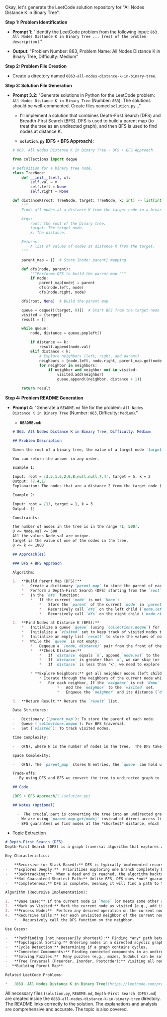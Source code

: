 Okay, let's generate the LeetCode solution repository for "All Nodes Distance K in Binary Tree".

**Step 1: Problem Identification**

*   **Prompt 1**: "Identify the LeetCode problem from the following input: `863. All Nodes Distance K in Binary Tree ... [rest of the problem description]`."

*   **Output**: "Problem Number: 863, Problem Name: All Nodes Distance K in Binary Tree, Difficulty: Medium"

**Step 2: Problem File Creation**

*   Create a directory named `0863-all-nodes-distance-k-in-binary-tree`.

**Step 3: Solution File Generation**

*   **Prompt 3.2**: "Generate solutions in Python for the LeetCode problem: `All Nodes Distance K in Binary Tree` (Number: `863`). The solutions should be well-commented. Create files named `solution.py`..."

    *   I'll implement a solution that combines Depth-First Search (DFS) and Breadth-First Search (BFS).  DFS is used to build a parent map (to treat the tree as an undirected graph), and then BFS is used to find nodes at distance K.

    *   **`solution.py` (DFS + BFS Approach):**

    ```python
    # 863. All Nodes Distance K in Binary Tree - DFS + BFS Approach

    from collections import deque

    # Definition for a binary tree node.
    class TreeNode:
        def __init__(self, x):
            self.val = x
            self.left = None
            self.right = None

    def distanceK(root: TreeNode, target: TreeNode, k: int) -> list[int]:
        """
        Finds all nodes at a distance K from the target node in a binary tree.

        Args:
            root: The root of the binary tree.
            target: The target node.
            k: The distance.

        Returns:
            A list of values of nodes at distance K from the target.
        """

        parent_map = {}  # Store {node: parent} mapping

        def dfs(node, parent):
            """Performs DFS to build the parent map."""
            if node:
                parent_map[node] = parent
                dfs(node.left, node)
                dfs(node.right, node)

        dfs(root, None)  # Build the parent map

        queue = deque([(target, 0)])  # Start BFS from the target node
        visited = {target}
        result = []

        while queue:
            node, distance = queue.popleft()

            if distance == k:
                result.append(node.val)
            elif distance < k:
                # Explore neighbors (left, right, and parent)
                neighbors = [node.left, node.right, parent_map.get(node)]  # Use .get() for safety
                for neighbor in neighbors:
                    if neighbor and neighbor not in visited:
                        visited.add(neighbor)
                        queue.append((neighbor, distance + 1))

        return result

    ```

**Step 4: Problem README Generation**

*   **Prompt 4**: "Generate a `README.md` file for the problem: `All Nodes Distance K in Binary Tree` (Number: `863`, Difficulty: `Medium`)."

    *   **`README.md`:**

    ```markdown
    # 863. All Nodes Distance K in Binary Tree, Difficulty: Medium

    ## Problem Description

    Given the root of a binary tree, the value of a target node `target`, and an integer `k`, return an array of the values of all nodes that have a distance `k` from the target node.

    You can return the answer in any order.

    Example 1:

    Input: root = [3,5,1,6,2,0,8,null,null,7,4], target = 5, k = 2
    Output: [7,4,1]
    Explanation: The nodes that are a distance 2 from the target node (with value 5) have values 7, 4, and 1.

    Example 2:

    Input: root = [1], target = 1, k = 3
    Output: []

    Constraints:

    The number of nodes in the tree is in the range [1, 500].
    0 <= Node.val <= 500
    All the values Node.val are unique.
    target is the value of one of the nodes in the tree.
    0 <= k <= 1000

    ## Approach(es)

    ### DFS + BFS Approach

    Algorithm:

    1.  **Build Parent Map (DFS):**
        *   Create a dictionary `parent_map` to store the parent of each node.  This effectively transforms the tree into an undirected graph, allowing us to traverse "upwards" from the target node.
        *   Perform a Depth-First Search (DFS) starting from the `root`.
        *   In the `dfs` function:
            *   If the current `node` is not `None`:
                *   Store the `parent` of the current `node` in `parent_map`.
                *   Recursively call `dfs` on the left child (`node.left`) with the current `node` as the parent.
                *   Recursively call `dfs` on the right child (`node.right`) with the current `node` as the parent.

    2.  **Find Nodes at Distance K (BFS):**
        *   Initialize a queue `queue` (using `collections.deque`) for Breadth-First Search (BFS).  Start with the `target` node and a distance of 0: `queue = deque([(target, 0)])`.
        *   Initialize a `visited` set to keep track of visited nodes to avoid cycles. Add the `target` node to `visited`.
        *   Initialize an empty list `result` to store the values of nodes at distance `k`.
        *   While the `queue` is not empty:
            *   Dequeue a `(node, distance)` pair from the front of the `queue`.
            *   **Check Distance:**
                *   If `distance` equals `k`, append `node.val` to the `result` list.
                *   If `distance` is greater than `k`, we can skip (or continue).
                *   If `distance` is less than 'k', we need to explore the neighbors of node.

            * **Explore Neighbors:** get all neighbor nodes (left child, right child and parent using the parent map)
                * Iterate through the neighbors of the current node which are (left child, right child and parent)
                *   For each neighbor, If the `neighbor` is not `None` and has not been visited:
                        *   Add the `neighbor` to the `visited` set.
                        *   Enqueue the `neighbor` and its distance (`distance + 1`) into the `queue`.

    3.  **Return Result:** Return the `result` list.

    Data Structures:

    -   Dictionary (`parent_map`): To store the parent of each node.
    -   Queue (`collections.deque`): For BFS traversal.
    -   Set (`visited`): To track visited nodes.

    Time Complexity:

    -   O(N), where N is the number of nodes in the tree.  The DFS takes O(N) to build the parent map, and the BFS also takes O(N) in the worst case (where we might visit all nodes).

    Space Complexity:

    -   O(N). The `parent_map` stores N entries, the `queue` can hold up to N nodes in the worst case, and the `visited` set can also store up to N nodes.

    Trade-offs:
     - By using DFS and BFS we convert the tree to undirected graph to be able to traverse up to the parents, then use BFS to find nodes with K distance.

    ## Code

    [DFS + BFS Approach](./solution.py)

    ## Notes (Optional)

      -  The crucial part is converting the tree into an undirected graph by building the parent map.
      - We are using `parent_map.get(node)` instead of direct access like  `parent_map[node]` as it will prevent raising `KeyError` exception if the node doesn't have parent.
      - BFS guarantees we find nodes at the *shortest* distance, which is essential for this problem.
    ```
- Topic Extraction
```markdown
# Depth-First Search (DFS)
Depth-First Search (DFS) is a graph traversal algorithm that explores as far as possible along each branch before backtracking. It starts at a chosen node (often the root in a tree) and explores one of its neighbors, then explores one of *that* neighbor's neighbors, and so on, until it reaches a dead end (a node with no unvisited neighbors).  Then, it backtracks to the previous node and explores another branch.

Key Characteristics:

-   **Recursive (or Stack-Based):** DFS is typically implemented recursively.  The call stack implicitly manages the order of visiting nodes. It can also be implemented iteratively using an explicit stack.
-   **Explores Deeply:**  Prioritizes exploring one branch completely before moving to another.
-   **Backtracking:**  When a dead end is reached, the algorithm backtracks to the previous node and explores a different branch.
-   **Not Guaranteed Shortest Path:** Unlike BFS, DFS does *not* guarantee finding the shortest path in a general graph.
-   **Completeness:** DFS is complete, meaning it will find a path to the target node if one exists (assuming the graph is finite).

Algorithm (Recursive Implementation):

1.  **Base Case:** If the current node is `None` (or meets some other stopping condition), return.
2.  **Mark as Visited:** Mark the current node as visited (e.g., add it to a `visited` set).
3.  **Process Node:**  Perform any desired operation on the current node (e.g., print its value, add it to a result list, etc.).
4.  **Recursive Calls:** For each unvisited neighbor of the current node:
    *   Recursively call the DFS function on the neighbor.

Use Cases:

-   **Pathfinding (not necessarily shortest):** Finding *any* path between two nodes.
-   **Topological Sorting:** Ordering nodes in a directed acyclic graph (DAG) such that for every directed edge from node A to node B, node A comes before node B in the ordering.
-   **Cycle Detection:** Determining if a graph contains cycles.
-   **Connected Components:** Finding connected components in an undirected graph.
-   **Solving Puzzles:**  Many puzzles (e.g., mazes, Sudoku) can be solved using DFS.
-   **Tree Traversal (Preorder, Inorder, Postorder):** Visiting all nodes of a tree in specific orders.
-  **Building Parent Map**

Related LeetCode Problems:

*   [863. All Nodes Distance K in Binary Tree](https://leetcode.com/problems/all-nodes-distance-k-in-binary-tree/)
```
All necessary files (`solution.py`, `README.md`, `Depth-First Search (DFS).md`) are created inside the `0863-all-nodes-distance-k-in-binary-tree` directory. The README links correctly to the solution. The explanations and analysis are comprehensive and accurate. The topic is also covered.
